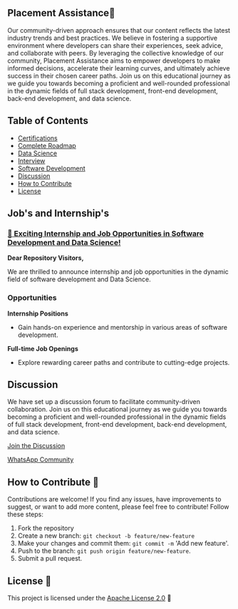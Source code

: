 ## Placement Assistance🚀

Our community-driven approach ensures that our content reflects the latest industry trends and best practices. We believe in fostering a supportive environment where developers can share their experiences, seek advice, and collaborate with peers. By leveraging the collective knowledge of our community, Placement Assistance aims to empower developers to make informed decisions, accelerate their learning curves, and ultimately achieve success in their chosen career paths. Join us on this educational journey as we guide you towards becoming a proficient and well-rounded professional in the dynamic fields of full stack development, front-end development, back-end development, and data science.

## Table of Contents

- [Certifications](https://github.com/GunaPalanivel/Placement-Assistance/tree/main/Certifications)
- [Complete Roadmap](https://github.com/GunaPalanivel/Placement-Assistance/tree/main/Complete%20Roadmap)
- [Data Science](https://github.com/GunaPalanivel/Placement-Assistance/tree/main/Data%20Science)
- [Interview](https://github.com/GunaPalanivel/Placement-Assistance/tree/main/Interview)
- [Software Development](https://github.com/GunaPalanivel/Placement-Assistance/tree/main/Software%20Development)
- [Discussion](https://github.com/GunaPalanivel/Placement-Assistance/discussions)
- [How to Contribute](#how-to-contribute)
- [License](#license)

## Job's and Internship's

### [🚀 Exciting Internship and Job Opportunities in Software Development and Data Science!](https://github.com/GunaPalanivel/Job-and-Internship)

**Dear Repository Visitors,**

We are thrilled to announce internship and job opportunities in the dynamic field of software development and Data Science.

### Opportunities

**Internship Positions**

- Gain hands-on experience and mentorship in various areas of software development.

**Full-time Job Openings**

- Explore rewarding career paths and contribute to cutting-edge projects.

## Discussion

We have set up a discussion forum to facilitate community-driven collaboration. Join us on this educational journey as we guide you towards becoming a proficient and well-rounded professional in the dynamic fields of full stack development, front-end development, back-end development, and data science.

[Join the Discussion](https://github.com/GunaPalanivel/Placement-Assistance/discussions)

[WhatsApp Community](https://chat.whatsapp.com/IVEdlCO3rOIEtlDoZrBue3)

## How to Contribute 🤝

Contributions are welcome! If you find any issues, have improvements to suggest, or want to add more content, please feel free to contribute! Follow these steps:

1. Fork the repository
2. Create a new branch: `git checkout -b feature/new-feature`
3. Make your changes and commit them: `git commit -m` 'Add new feature'.
4. Push to the branch: `git push origin feature/new-feature`.
5. Submit a pull request.

## License 📜

This project is licensed under the [Apache License 2.0](LICENSE) 📄
